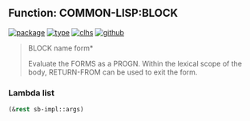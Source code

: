 ## Function: COMMON-LISP:BLOCK
[![package](https://img.shields.io/badge/Package-COMMON--LISP-5f9ea0.svg?style=social&colorA=999999)](../) [![type](https://img.shields.io/badge/Type-Function-5f9ea0.svg?style=social&colorA=999999)](../#function) [![clhs](https://img.shields.io/badge/CLHS-BLOCK-5f9ea0.svg?style=social&colorA=999999)](http://www.lispworks.com/documentation/HyperSpec/Body/s_block.htm) [![github](https://img.shields.io/badge/GitHub-View_the_source-5f9ea0.svg?style=social&colorA=999999&logo=github)](https://github.com/sbcl/sbcl/blob/master/src/code/simple-fun.lisp/) 

> BLOCK name form*
> 
> Evaluate the FORMS as a PROGN. Within the lexical scope of the body,
> RETURN-FROM can be used to exit the form.

### Lambda list
```cl
(&rest sb-impl::args)
```
